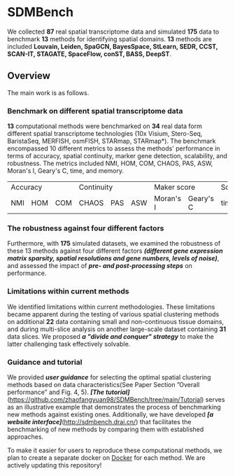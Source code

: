 # SDMBench
We collected **87** real spatial transcriptome data and simulated **175** data to benchmark **13** methods for identifying spatial domains. **13** methods are included **Louvain, Leiden, SpaGCN, BayesSpace, StLearn, SEDR, CCST, SCAN-IT, STAGATE, SpaceFlow, conST, BASS, DeepST**.

## Overview
The main work is as follows.

### Benchmark on different spatial transcriptome data
**13** computational methods were benchmarked on **34** real data form different spatial transcriptome technologies (10x Visium, Stero-Seq, BaristaSeq, MERFISH, osmFISH, STARmap, STARmap*). The benchmark encompassed 10 different metrics to assess the methods' performance in terms of accuracy, spatial continuity, marker gene detection, scalability, and robustness. The metrics included NMI, HOM, COM, CHAOS, PAS, ASW, Moran's I, Geary's C, time, and memory.

<table>
    <tr>
      <td colspan="3">Accuracy</td>   
      <td colspan="3">Continuity</td>
      <td colspan="2">Maker score</td>
      <td colspan="2">Scalability</td>
    </tr>
    <tr>
      <td>NMI</td>
      <td>HOM</td>
      <td>COM</td>
      <td>CHAOS</td>
      <td>PAS</td>
      <td>ASW</td>
      <td>Moran's I</td>
      <td>Geary's C</td>
      <td>time</td>
      <td>memory</td>
    </tr>
</table>

### The robustness against four different factors
Furthermore, with **175** simulated datasets, we examined the robustness of these 13 methods against four different factors ***(different gene expression matrix sparsity, spatial resolutions and gene numbers, levels of noise)***, and assessed the impact of ***pre- and post-processing steps*** on performance. 

### Limitations within current methods
We identified limitations within current methodologies. These limitations became apparent during the testing of various spatial clustering methods on additional **22** data containing small and non-continuous tissue domains, and during multi-slice analysis on another large-scale dataset containing **31** data slices. We proposed ***a "divide and conquer" strategy*** to make the latter challenging task effectively solvable.

### Guidance and tutorial
We provided ***user guidance*** for selecting the optimal spatial clustering methods based on data characteristics(See Paper Section ”Overall performance” and Fig. 4, 5). ***[The tutorial]***(https://github.com/zhaofangyuan98/SDMBench/tree/main/Tutorial) serves as an illustrative example that demonstrates the process of benchmarking new methods against existing ones. Additionally, we have developed ***[a website interface]***(http://sdmbench.drai.cn/) that facilitates the benchmarking of new methods by comparing them with established approaches.

To make it easier for users to reproduce these computational methods, we plan to create a separate docker on [Docker](https://github.com/zhaofangyuan98/SDMBench/tree/main/Docker) for each method. We are actively updating this repository! 
